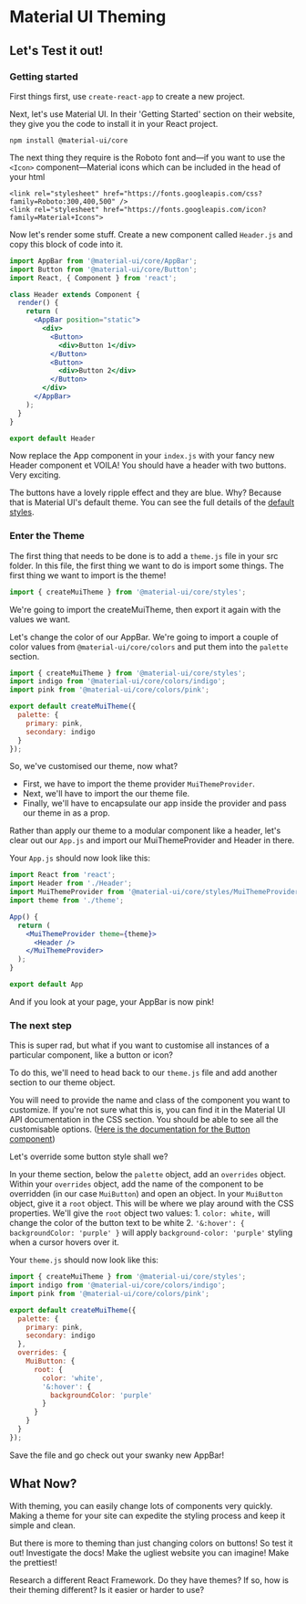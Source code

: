 # Material UI Theming

## Let's Test it out!

### Getting started

First things first, use `create-react-app` to create a new project.

Next, let's use Material UI. In their 'Getting Started' section on their website, they give you the code to install it in your React project.

```text
npm install @material-ui/core
```

The next thing they require is the Roboto font and—if you want to use the `<Icon>` component—Material icons which can be included in the head of your html

```markup
<link rel="stylesheet" href="https://fonts.googleapis.com/css?family=Roboto:300,400,500" />
<link rel="stylesheet" href="https://fonts.googleapis.com/icon?family=Material+Icons">
```

Now let's render some stuff. Create a new component called `Header.js` and copy this block of code into it.

```jsx
import AppBar from '@material-ui/core/AppBar';
import Button from '@material-ui/core/Button';
import React, { Component } from 'react';

class Header extends Component {
  render() {
    return (
      <AppBar position="static">
        <div>
          <Button>
            <div>Button 1</div>
          </Button>
          <Button>
            <div>Button 2</div>
          </Button>
        </div>
      </AppBar>
    );
  }
}

export default Header
```

Now replace the App component in your `index.js` with your fancy new Header component et VOILA! You should have a header with two buttons. Very exciting.

The buttons have a lovely ripple effect and they are blue. Why? Because that is Material UI's default theme. You can see the full details of the [default styles](https://material-ui.com/customization/default-theme/#default-theme).

### Enter the Theme

The first thing that needs to be done is to add a `theme.js` file in your src folder. In this file, the first thing we want to do is import some things. The first thing we want to import is the theme!

```jsx
import { createMuiTheme } from '@material-ui/core/styles';
```

We're going to import the createMuiTheme, then export it again with the values we want.

Let's change the color of our AppBar. We're going to import a couple of color values from `@material-ui/core/colors` and put them into the `palette` section.

```jsx
import { createMuiTheme } from '@material-ui/core/styles';
import indigo from '@material-ui/core/colors/indigo';
import pink from '@material-ui/core/colors/pink';

export default createMuiTheme({
  palette: {
    primary: pink,
    secondary: indigo
  }
});
```

So, we've customised our theme, now what?

* First, we have to import the theme provider `MuiThemeProvider`. 
* Next, we'll have to import the our theme file.
* Finally, we'll have to encapsulate our app inside the provider and pass our theme in as a prop.

Rather than apply our theme to a modular component like a header, let's clear out our `App.js` and import our MuiThemeProvider and Header in there.

Your `App.js` should now look like this:

```jsx
import React from 'react';
import Header from './Header';
import MuiThemeProvider from '@material-ui/core/styles/MuiThemeProvider';
import theme from './theme';

App() {
  return (
    <MuiThemeProvider theme={theme}>
      <Header />
    </MuiThemeProvider>
  );
}

export default App
```

And if you look at your page, your AppBar is now pink!

### The next step

This is super rad, but what if you want to customise all instances of a particular component, like a button or icon?

To do this, we'll need to head back to our `theme.js` file and add another section to our theme object.

You will need to provide the name and class of the component you want to customize. If you're not sure what this is, you can find it in the Material UI API documentation in the CSS section. You should be able to see all the customisable options. \([Here is the documentation for the Button component](https://material-ui.com/api/button/#css)\)

Let's override some button style shall we?

In your theme section, below the `palette` object, add an `overrides` object. Within your `overrides` object, add the name of the component to be overridden \(in our case `MuiButton`\) and open an object. In your `MuiButton` object, give it a `root` object. This will be where we play around with the CSS properties. We'll give the `root` object two values: 1. `color: white,` will change the color of the button text to be white 2. `'&:hover': { backgroundColor: 'purple' }` will apply `background-color: 'purple'` styling when a cursor hovers over it.

Your `theme.js` should now look like this:

```jsx
import { createMuiTheme } from '@material-ui/core/styles';
import indigo from '@material-ui/core/colors/indigo';
import pink from '@material-ui/core/colors/pink';

export default createMuiTheme({
  palette: {
    primary: pink,
    secondary: indigo
  },
  overrides: {
    MuiButton: {
      root: {
        color: 'white',
        '&:hover': {
          backgroundColor: 'purple'
        }
      }
    }
  }
});
```

Save the file and go check out your swanky new AppBar!

## What Now?

With theming, you can easily change lots of components very quickly. Making a theme for your site can expedite the styling process and keep it simple and clean.

But there is more to theming than just changing colors on buttons! So test it out! Investigate the docs! Make the ugliest website you can imagine! Make the prettiest!

Research a different React Framework. Do they have themes? If so, how is their theming different? Is it easier or harder to use?

